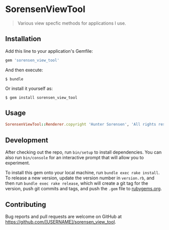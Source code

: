 # SorensenViewTool

> Various view specfic methods for applications I use.

## Installation

Add this line to your application's Gemfile:

```ruby
gem 'sorensen_view_tool'
```

And then execute:

    $ bundle

Or install it yourself as:

    $ gem install sorensen_view_tool

## Usage

```ruby
SorensenViewTool::Renderer.copyright 'Hunter Sorensen', 'All rights reserved'
```

## Development

After checking out the repo, run `bin/setup` to install dependencies. You can also run `bin/console` for an interactive prompt that will allow you to experiment.

To install this gem onto your local machine, run `bundle exec rake install`. To release a new version, update the version number in `version.rb`, and then run `bundle exec rake release`, which will create a git tag for the version, push git commits and tags, and push the `.gem` file to [rubygems.org](https://rubygems.org).

## Contributing

Bug reports and pull requests are welcome on GitHub at https://github.com/[USERNAME]/sorensen_view_tool.

